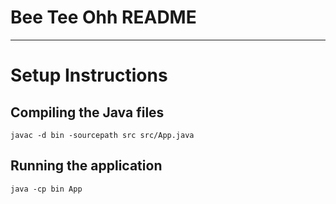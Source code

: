 # Bee Tee Ohh README
---


# Setup Instructions

## Compiling the Java files
```
javac -d bin -sourcepath src src/App.java
```

## Running the application
```
java -cp bin App
```

